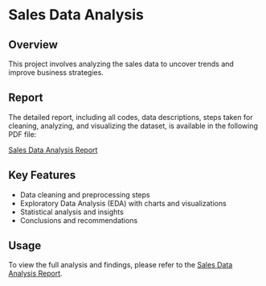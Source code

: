 # Sales Data Analysis

## Overview
This project involves analyzing the sales data to uncover trends and improve business strategies.

## Report
The detailed report, including all codes, data descriptions, steps taken for cleaning, analyzing, and visualizing the dataset, is available in the following PDF file:

[Sales Data Analysis Report](https://github.com/RishabhInsights/Sales-Analysis/blob/main/Sales%20Performance%20Analysis%20Report.pdf)

## Key Features
- Data cleaning and preprocessing steps
- Exploratory Data Analysis (EDA) with charts and visualizations
- Statistical analysis and insights
- Conclusions and recommendations

## Usage
To view the full analysis and findings, please refer to the [Sales Data Analysis Report](https://github.com/RishabhInsights/Sales-Analysis/blob/main/Sales%20Performance%20Analysis%20Report.pdf).
